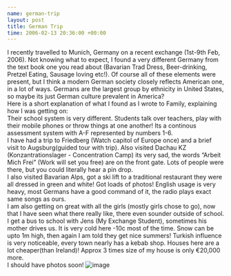 ```yaml
--- 
name: german-trip 
layout: post 
title: German Trip 
time: 2006-02-13 20:36:00 +00:00 
--- 
```


I recently travelled to Munich, Germany on a recent
exchange (1st-9th Feb, 2006). Not knowing what to expect, I found a very
different Germany from the text book one you read about (Bavarian Trad
Dress, Beer-drinking, Pretzel Eating, Sausage loving etc!). Of course
all of these elements were present, but I think a modern German society
closely reflects American one, in a lot of ways. Germans are the largest
group by ethnicity in United States, so maybe its just German culture
prevalent in America?   
Here is a short explanation of what I found as I wrote to Family,
explaining how I was getting on:  
Their school system is very different. Students talk over teachers, play
with their mobile phones or throw things at one another! Its a continous
assessment system with A-F represented by numbers 1-6.  
I have had a trip to Friedberg (Watch capitol of Europe once) and a
brief visit to Augsburg(guided tour with trip). Also visited Dachau KZ
(Konzantrationslager - Concentration Camp) its very sad, the words
“Arbeit Mich Frei” (Work will set you free) are on the front gate. Lots
of people were there, but you could literally hear a pin drop.  
I also visited Bavarian Alps, got a ski lift to a traditional restaurant
they were all dressed in green and white! Got loads of photos! English
usage is very heavy, most Germans have a good command of it, the radio
plays exact same songs as ours.  
I am also getting on great with all the girls (mostly girls chose to
go), now that I have seen what there really like, there even sounder
outside of school. I get a bus to school with Jens (My Exchange
Student), sometimes his mother drives us. It is very cold here -10c most
of the time. Snow can be upto 1m high, then again I am told they get
nice summers! Turkish influence is very noticeable, every town nearly
has a kebab shop. Houses here are a lot cheaper(than Ireland)! Approx 3
times size of my house is only €20,000 more.  
I should have photos soon!
![image](https://blogger.googleusercontent.com/tracker/7231752728434532377-161586002440387275?l=neil.grogan.ie)
